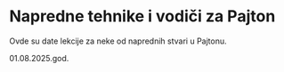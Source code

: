 
# Napredne tehnike i vodiči za Pajton

Ovde su date lekcije za neke od naprednih stvari u Pajtonu.

01.08.2025.god.
